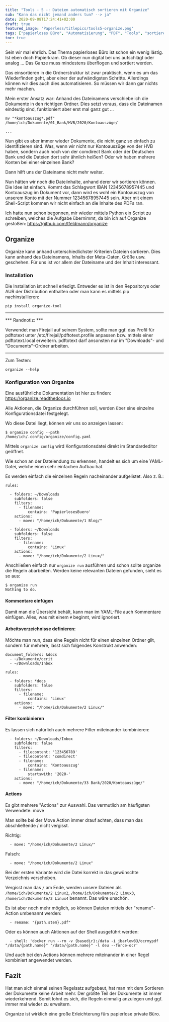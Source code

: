 ```yaml
---
title: "Tools - 5 -: Dateien automatisch sortieren mit Organize"
sub: "Kann das nicht jemand anders tun? --> ja"
date: 2020-09-08T17:24:41+02:00
draft: true
featured_image: 'Paperless/titlepics/tools5-organize.png'
tags: ["papierloses Büro", "Automatisierung", "PDF", "Tools", "sortieren", "organize", "Linux", "Python"]
toc: true
---
```


Sein wir mal ehrlich. Das Thema papierloses Büro ist schon ein wenig lästig. Ist eben doch Papierkram. Ob dieser nun digital bei uns aufschlägt oder analog ... Das Ganze muss mindestens überflogen und sortiert werden.

Das einsortieren in die Ordnerstruktur ist zwar praktisch, wenn es um das Wiederfinden geht, aber einer der aufwändigsten Schritte. Allerdings können wir dies auch dies automatisieren. So müssen wir dann gar nichts mehr machen.

Mein erster Ansatz war: Anhand des Dateinamens verschiebe ich die Dokumente in den richtigen Ordner. Dies setzt voraus, dass die Dateinamen eindeutig sind, funktioniert aber erst mal ganz gut ...

	mv "*kontoauszug*.pdf" /home/ich/Dokumente/01_Bank/HVB/2020/Kontoauszüge/
	
	...

Nun gibt es aber immer wieder Dokumente, die nicht ganz so einfach zu identifizieren sind. Was, wenn wir nicht nur Kontoauszüge von der HVB haben, sondern auch noch von der comdirect Bank oder der Deutschen Bank und die Dateien dort sehr ähnlich heißen? Oder wir haben mehrere Konten bei einer einzelnen Bank? 

Dann hilft uns der Dateiname nicht mehr weiter.

Nun hätten wir noch die Dateiinhalte, anhand derer wir sortieren können. Die Idee ist einfach. Kommt das Schlagwort IBAN 12345678957445 und Kontoauszug im Dokument vor, dann wird es wohl ein Kontoauszug von unserem Konto mit der Nummer 12345678957445 sein. Aber mit einem Shell-Script kommen wir nicht einfach an die Inhalte des PDFs ran.

Ich hatte nun schon begonnen, mir wieder mittels Python ein Script zu schreiben, welches die Aufgabe übernimmt, da bin ich auf Organize gestoßen: <https://github.com/tfeldmann/organize>

## Organize

Organize kann anhand unterschiedlichster Kriterien Dateien sortieren. Dies kann anhand des Dateinamens, Inhalts der Meta-Daten, Größe usw. geschehen. Für uns ist vor allem der Dateiname und der Inhalt interessant.

### Installation

Die Installation ist schnell erledigt. Entweder es ist in den Repositorys oder AUR der Distribution enthalten oder man kann es mittels pip nachinstallieren:

	pip install organize-tool

---

*** Randnotiz: ***

Verwendet man Firejail auf seinem System, sollte man ggf. das Profil für pdftotext unter /etc/firejail/pdftotext.profile anpassen bzw. mittels einer pdftotext.local erweitern. pdftotext darf ansonsten nur im "Downloads"- und "Documents"-Ordner arbeiten.

---

Zum Testen:

	organize --help	

### Konfiguration von Organize

Eine ausführliche Dokumentation ist hier zu finden: <https://organize.readthedocs.io>

Alle Aktionen, die Organize durchführen soll, werden über eine einzelne Konfigurationsdatei festgelegt.

Wo diese Datei liegt, können wir uns so anzeigen lassen:

	$ organize config --path
	/home/ich/.config/organize/config.yaml
	

Mittels `organize config` wird Konfigurationsdatei direkt im Standardeditor geöffnet.

Wie schon an der Dateiendung zu erkennen, handelt es sich um eine YAML-Datei, welche einen sehr einfachen Aufbau hat.

Es werden einfach die einzelnen Regeln nacheinander aufgelistet. Also z. B.:

	rules:
	
	  - folders: ~/Downloads
	    subfolders: false
	    filters:
	      - filename:
	          contains: 'PapierlosesBuero'
	    actions:
	      - move: "/home/ich/Dokumente/1 Blog/"
	      
	  - folders: ~/Downloads
	    subfolders: false
	    filters:
	      - filename:
	          contains: 'Linux'
	    actions:
	      - move: "/home/ich/Dokumente/2 Linux/"	      

Anschließen einfach nur `organize run` ausführen und schon sollte organize die Regeln abarbeiten. Werden keine relevanten Dateien gefunden, sieht es so aus:

	$ organize run
	Nothing to do.


#### Kommentare einfügen

Damit man die Übersicht behält, kann man im YAML-File auch Kommentare einfügen. Alles, was mit einem `#` beginnt, wird ignoriert.

#### Arbeitsverzeichnisse definieren:

Möchte man nun, dass eine Regeln nicht für einen einzelnen Ordner gilt, sondern für mehrere, lässt sich folgendes Konstrukt anwenden:

	document_folders: &docs
	  - ~/Dokumente/ocrit
	  - ~/Downloads/Inbox
	
	rules:
	
	  - folders: *docs
	    subfolders: false
	    filters:
	      - filename:
	          contains: 'Linux'
	    actions:
	      - move: "/home/ich/Dokumente/2 Linux/"	 


#### Filter kombinieren

Es lassen sich natürlich auch mehrere Filter miteinander kombinieren:

	  - folders: ~/Downloads/Inbox
	    subfolders: false
	    filters:
	      - filecontent: '123456789'
	      - filecontent: 'comdirect'
	      - filename:
	          contains: 'Kontoauszug'
	      - filename:
	          startswith: '2020-'
	    actions:
	      - move: "/home/ich/Dokumente/33 Bank/2020/Kontoauszüge/"	
	      


#### Actions

Es gibt mehrere "Actions" zur Auswahl. Das vermutlich am häufigsten Verwendete: move

Man sollte bei der Move Action immer drauf achten, dass man das abschließende / nicht vergisst.

Richtig:

      - move: "/home/ich/Dokumente/2 Linux/"	

Falsch:

      - move: "/home/ich/Dokumente/2 Linux"	

Bei der ersten Variante wird die Datei korrekt in das gewünschte Verzeichnis verschoben.

Vergisst man das `/` am Ende, werden unsere Dateien als `/home/ich/Dokumente/2 Linux2`, `/home/ich/Dokumente/2 Linux3`, `/home/ich/Dokumente/2 Linux4` benannt. Das wäre unschön.


Es ist aber noch mehr möglich, so können Dateien mittels der "rename"-Action umbenannt werden:

      - rename: "{path.stem}.pdf"

Oder es können auch Aktionen auf der Shell ausgeführt werden:

      - shell: 'docker run --rm -v {basedir}:/data -i jbarlow83/ocrmypdf "/data/{path.name}" "/data/{path.name}" -l deu --force-ocr'
      

Und auch bei den Actions können mehrere miteinander in einer Regel kombiniert angewendet werden.

## Fazit

Hat man sich einmal seinen Regelsatz aufgebaut, hat man mit dem Sortieren der Dokumente keine Arbeit mehr. Der größte Teil der Dokumente ist immer wiederkehrend. Somit lohnt es sich, die Regeln einmalig anzulegen und ggf. immer mal wieder zu erweitern.

Organize ist wirklich eine große Erleichterung fürs papierlose private Büro.